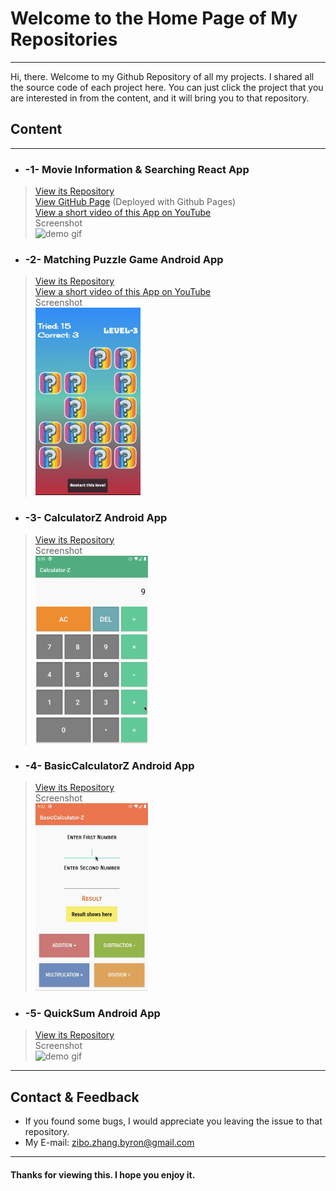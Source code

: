 # Welcome to the Home Page of My Repositories
***
Hi, there. Welcome to my Github Repository of all my projects. I shared all the source code of each project here. You can just click the project that you are interested in from the content, and it will bring you to that repository.
## Content
***

* ### -1- Movie Information & Searching React App

> [View its Repository](https://github.com/ZhangZiboMono/ReactApp-MovieZorro)<br>
> [View GitHub Page](https://zhangzibomono.github.io/ReactApp-MovieZorro/) (Deployed with Github Pages)<br>
> [View a short video of this App on YouTube](https://youtu.be/7TVT-4weS3A)<br>
> Screenshot<br>
> <img src="https://github.com/ZhangZiboMono/ReactApp-MovieZorro/blob/master/readme-gif.gif" width="450px" alt="demo gif">

* ### -2- Matching Puzzle Game Android App
> [View its Repository](https://github.com/ZhangZiboMono/AndroidApp-MatchingPuzzleGame)<br>
> [View a short video of this App on YouTube](https://youtu.be/s4bnUfAoRMo)<br>
> Screenshot<br>
> <img src="https://github.com/ZhangZiboMono/AndroidApp-MatchingPuzzleGame/blob/master/readme-gif.gif" height="300px" alt="demo gif">

* ### -3- CalculatorZ Android App
> [View its Repository](https://github.com/ZhangZiboMono/AndroidApp-CalculatorZ)<br>
> Screenshot<br>
> <img src="https://github.com/ZhangZiboMono/AndroidApp-CalculatorZ/blob/master/readme-gif.gif" height="300px" alt="demo gif">

* ### -4- BasicCalculatorZ Android App
> [View its Repository](https://github.com/ZhangZiboMono/AndroidApp-BasicCalculatorZ)<br>
> Screenshot<br>
> <img src="https://github.com/ZhangZiboMono/AndroidApp-BasicCalculatorZ/blob/master/readme-gif.gif" height="300px" alt="demo gif">

* ### -5- QuickSum Android App
> [View its Repository](https://github.com/ZhangZiboMono/AndroidApp-QucikSum)<br>
> Screenshot<br>
> <img src="https://github.com/ZhangZiboMono/AndroidApp-QuickSum/blob/master/readme-gif.gif" height="300px" alt="demo gif">

***
## Contact & Feedback

* If you found some bugs, I would appreciate you leaving the issue to that repository.
* My E-mail: zibo.zhang.byron@gmail.com

***
#### Thanks for viewing this. I hope you enjoy it.
